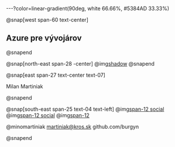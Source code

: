 ---?color=linear-gradient(90deg, white 66.66%, #5384AD 33.33%)

@snap[west span-60 text-center]
## Azure pre vývojárov
@snapend

@snap[north-east span-28 -center]
@img[shadow](AzureForDevelopers/assets/img/avatar.jpg)
@snapend


@snap[east span-27 text-center text-07]

Milan Martiniak

@snapend

@snap[south-east span-25 text-04 text-left]
@img[span-12 social](AzureForDevelopers/assets/img/twitter.png) 
@img[span-12 social](AzureForDevelopers/assets/img/outlook.png) 
@img[span-12](AzureForDevelopers/assets/img/github.png)

@minomartiniak
martiniak@kros.sk
github.com/burgyn

@snapend